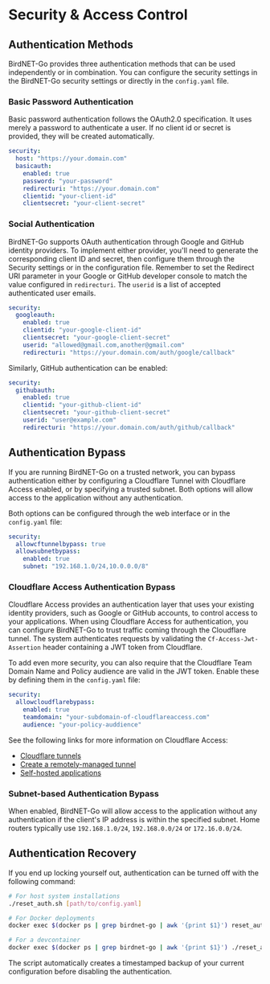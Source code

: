 # Security & Access Control

## Authentication Methods

BirdNET-Go provides three authentication methods that can be used independently or in combination. You can configure the security settings in the BirdNET-Go security settings or directly in the `config.yaml` file.

### Basic Password Authentication

Basic password authentication follows the OAuth2.0 specification. It uses merely a password to authenticate a user. If no client id or secret is provided, they will be created automatically.

```yaml
security:
  host: "https://your.domain.com"
  basicauth:
    enabled: true
    password: "your-password"
    redirecturi: "https://your.domain.com"
    clientid: "your-client-id"
    clientsecret: "your-client-secret"
```

### Social Authentication

BirdNET-Go supports OAuth authentication through Google and GitHub identity providers. To implement either provider, you'll need to generate the corresponding client ID and secret, then configure them through the Security settings or in the configuration file. Remember to set the Redirect URI parameter in your Google or GitHub developer console to match the value configured in `redirecturi`. The `userid` is a list of accepted authenticated user emails.

```yaml
security:
  googleauth:
    enabled: true
    clientid: "your-google-client-id"
    clientsecret: "your-google-client-secret"
    userid: "allowed@gmail.com,another@gmail.com"
    redirecturi: "https://your.domain.com/auth/google/callback"
```

Similarly, GitHub authentication can be enabled:

```yaml
security:
  githubauth:
    enabled: true
    clientid: "your-github-client-id"
    clientsecret: "your-github-client-secret"
    userid: "user@example.com"
    redirecturi: "https://your.domain.com/auth/github/callback"
```

## Authentication Bypass

If you are running BirdNET-Go on a trusted network, you can bypass authentication either by configuring a Cloudflare Tunnel with Cloudflare Access enabled, or by specifying a trusted subnet. Both options will allow access to the application without any authentication.

Both options can be configured through the web interface or in the `config.yaml` file:

```yaml
security:
  allowcftunnelbypass: true
  allowsubnetbypass:
    enabled: true
    subnet: "192.168.1.0/24,10.0.0.0/8"
```

### Cloudflare Access Authentication Bypass

Cloudflare Access provides an authentication layer that uses your existing identity providers, such as Google or GitHub accounts, to control access to your applications. When using Cloudflare Access for authentication, you can configure BirdNET-Go to trust traffic coming through the Cloudflare tunnel. The system authenticates requests by validating the `Cf-Access-Jwt-Assertion` header containing a JWT token from Cloudflare.

To add even more security, you can also require that the Cloudflare Team Domain Name and Policy audience are valid in the JWT token. Enable these by defining them in the `config.yaml` file:

```yaml
security:
  allowcloudflarebypass:
    enabled: true
    teamdomain: "your-subdomain-of-cloudflareaccess.com"
    audience: "your-policy-auddience"
```

See the following links for more information on Cloudflare Access:

- [Cloudflare tunnels](https://developers.cloudflare.com/cloudflare-one/connections/connect-apps/)
- [Create a remotely-managed tunnel](https://developers.cloudflare.com/cloudflare-one/connections/connect-networks/get-started/create-remote-tunnel/)
- [Self-hosted applications](https://developers.cloudflare.com/cloudflare-one/applications/configure-apps/self-hosted-apps/)

### Subnet-based Authentication Bypass

When enabled, BirdNET-Go will allow access to the application without any authentication if the client's IP address is within the specified subnet. Home routers typically use `192.168.1.0/24`, `192.168.0.0/24` or `172.16.0.0/24`.

## Authentication Recovery

If you end up locking yourself out, authentication can be turned off with the following command:

```bash
# For host system installations
./reset_auth.sh [path/to/config.yaml]

# For Docker deployments
docker exec $(docker ps | grep birdnet-go | awk '{print $1}') reset_auth.sh

# For a devcontainer
docker exec $(docker ps | grep birdnet-go | awk '{print $1}') ./reset_auth.sh
```

The script automatically creates a timestamped backup of your current configuration before disabling the authentication.
